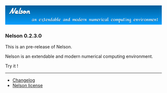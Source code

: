 ![banner](banner_homepage.png)

### Nelson 0.2.3.0

This is an pre-release of Nelson.

Nelson is an extendable and modern numerical computing environment.

Try it !


* * *

*   [Changelog](CHANGELOG.md)
*   [Nelson license](license.md)
